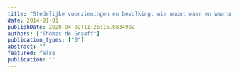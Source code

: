 ```yaml
---
title: "Stedelijke voorzieningen en bevolking: wie woont waar en waarom?"
date: 2014-01-01
publishDate: 2020-04-02T11:26:16.683498Z
authors: ["Thomas de Graaff"]
publication_types: ["0"]
abstract: ""
featured: false
publication: ""
---
```


